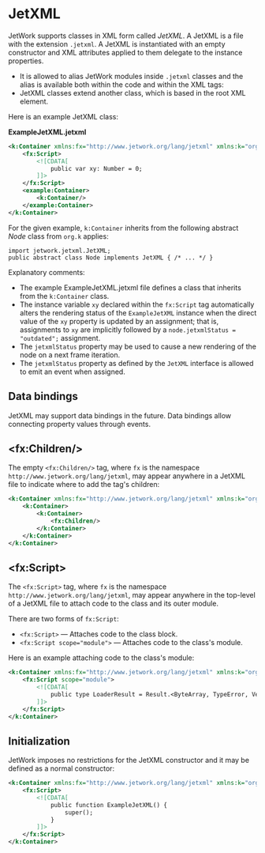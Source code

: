 # JetXML

JetWork supports classes in XML form called *JetXML*. A JetXML is a file with the extension `.jetxml`. A JetXML is instantiated with an empty constructor and XML attributes applied to them delegate to the instance properties.

* It is allowed to alias JetWork modules inside `.jetxml` classes and the alias is available both within the code and within the XML tags:
* JetXML classes extend another class, which is based in the root XML element.

Here is an example JetXML class:

**ExampleJetXML.jetxml**

```xml
<k:Container xmlns:fx="http://www.jetwork.org/lang/jetxml" xmlns:k="org.k" xmlns:example="package">
    <fx:Script>
        <![CDATA[
            public var xy: Number = 0;
        ]]>
    </fx:Script>
    <example:Container>
        <k:Container/>
    </example:Container>
</k:Container>
```

For the given example, `k:Container` inherits from the following abstract *Node* class from `org.k` applies:

```
import jetwork.jetxml.JetXML;
public abstract class Node implements JetXML { /* ... */ }
```

Explanatory comments:

* The example ExampleJetXML.jetxml file defines a class that inherits from the `k:Container` class.
* The instance variable `xy` declared within the `fx:Script` tag automatically alters the rendering status of the `ExampleJetXML` instance when the direct value of the `xy` property is updated by an assignment; that is, assignments to `xy` are implicitly followed by a `node.jetxmlStatus = "outdated";` assignment.
* The `jetxmlStatus` property may be used to cause a new rendering of the node on a next frame iteration.
* The `jetxmlStatus` property as defined by the `JetXML` interface is allowed to emit an event when assigned.

## Data bindings

JetXML may support data bindings in the future. Data bindings allow connecting property values through events.

## \<fx:Children/\>

The empty `<fx:Children/>` tag, where `fx` is the namespace `http://www.jetwork.org/lang/jetxml`, may appear anywhere in a JetXML file to indicate where to add the tag's children:

```xml
<k:Container xmlns:fx="http://www.jetwork.org/lang/jetxml" xmlns:k="org.k">
    <k:Container>
        <k:Container>
            <fx:Children/>
        </k:Container>
    </k:Container>
</k:Container>
```

## \<fx:Script\>

The `<fx:Script>` tag, where `fx` is the namespace `http://www.jetwork.org/lang/jetxml`, may appear anywhere in the top-level of a JetXML file to attach code to the class and its outer module.

There are two forms of `fx:Script`:

* `<fx:Script>` — Attaches code to the class block.
* `<fx:Script scope="module">` — Attaches code to the class's module.

Here is an example attaching code to the class's module:

```xml
<k:Container xmlns:fx="http://www.jetwork.org/lang/jetxml" xmlns:k="org.k">
    <fx:Script scope="module">
        <![CDATA[
            public type LoaderResult = Result.<ByteArray, TypeError, VerifyError>;
        ]]>
    </fx:Script>
</k:Container>
```

## Initialization

JetWork imposes no restrictions for the JetXML constructor and it may be defined as a normal constructor:

```xml
<k:Container xmlns:fx="http://www.jetwork.org/lang/jetxml" xmlns:k="org.k">
    <fx:Script>
        <![CDATA[
            public function ExampleJetXML() {
                super();
            }
        ]]>
    </fx:Script>
</k:Container>
```